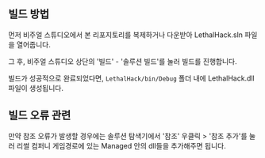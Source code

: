 ## 빌드 방법

먼저 비주얼 스튜디오에서 본 리포지토리를 복제하거나 다운받아 LethalHack.sln 파일을 열어줍니다.

그 후, 비주얼 스튜디오 상단의 '빌드' - '솔루션 빌드'를 눌러 빌드를 진행합니다.

빌드가 성공적으로 완료되었다면, `LethalHack/bin/Debug` 폴더 내에 LethalHack.dll 파일이 생성됩니다.

## 빌드 오류 관련
만약 참조 오류가 발생할 경우에는 솔루션 탐색기에서 '참조' 우클릭 > '참조 추가'를 눌러 리썰 컴퍼니 게임경로에 있는 Managed 안의 dll들을 추가해주면 됩니다.